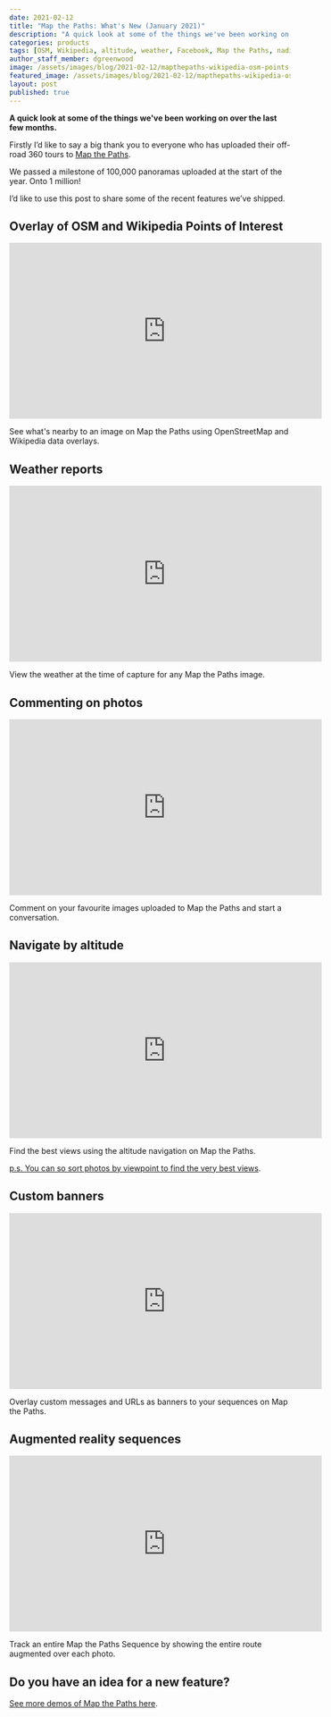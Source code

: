 ```yaml
---
date: 2021-02-12
title: "Map the Paths: What's New (January 2021)"
description: "A quick look at some of the things we've been working on over the last few months."
categories: products
tags: [OSM, Wikipedia, altitude, weather, Facebook, Map the Paths, nadir]
author_staff_member: dgreenwood
image: /assets/images/blog/2021-02-12/mapthepaths-wikipedia-osm-points-of-interest-meta.jpg
featured_image: /assets/images/blog/2021-02-12/mapthepaths-wikipedia-osm-points-of-interest-sm.jpg
layout: post
published: true
---
```


**A quick look at some of the things we've been working on over the last few months.**

Firstly I’d like to say a big thank you to everyone who has uploaded their off-road 360 tours to [Map the Paths](https://www.mapthepaths.com/).

We passed a milestone of 100,000 panoramas uploaded at the start of the year. Onto 1 million!

I’d like to use this post to share some of the recent features we’ve shipped.

## Overlay of OSM and Wikipedia Points of Interest

<iframe width="560" height="315" src="https://www.youtube.com/embed/tq0agP-cn7w" frameborder="0" allow="accelerometer; autoplay; clipboard-write; encrypted-media; gyroscope; picture-in-picture" allowfullscreen></iframe>

See what's nearby to an image on Map the Paths using OpenStreetMap and Wikipedia data overlays.

## Weather reports

<iframe width="560" height="315" src="https://www.youtube.com/embed/0eaQhj3t0TM" frameborder="0" allow="accelerometer; autoplay; clipboard-write; encrypted-media; gyroscope; picture-in-picture" allowfullscreen></iframe>

View the weather at the time of capture for any Map the Paths image.

## Commenting on photos

<iframe width="560" height="315" src="https://www.youtube.com/embed/rgqwtLu8Wvs" frameborder="0" allow="accelerometer; autoplay; clipboard-write; encrypted-media; gyroscope; picture-in-picture" allowfullscreen></iframe>

Comment on your favourite images uploaded to Map the Paths and start a conversation.

## Navigate by altitude

<iframe width="560" height="315" src="https://www.youtube.com/embed/o5sI3eqEDmU" frameborder="0" allow="accelerometer; autoplay; clipboard-write; encrypted-media; gyroscope; picture-in-picture" allowfullscreen></iframe>

Find the best views using the altitude navigation on Map the Paths.

[p.s. You can so sort photos by viewpoint to find the very best views](https://www.mapthepaths.com/sequence/photo).

## Custom banners

<iframe width="560" height="315" src="https://www.youtube.com/embed/oy_FZNnj6ho" frameborder="0" allow="accelerometer; autoplay; clipboard-write; encrypted-media; gyroscope; picture-in-picture" allowfullscreen></iframe>

Overlay custom messages and URLs as banners to your sequences on Map the Paths.

## Augmented reality sequences

<iframe width="560" height="315" src="https://www.youtube.com/embed/ovaSCWqCR7U" frameborder="0" allow="accelerometer; autoplay; clipboard-write; encrypted-media; gyroscope; picture-in-picture" allowfullscreen></iframe>

Track an entire Map the Paths Sequence by showing the entire route augmented over each photo.

## Do you have an idea for a new feature?

[See more demos of Map the Paths here](https://www.youtube.com/playlist?list=PLxOPOff2hYWNW7kUguDy4eRgH1WjKPGZd).